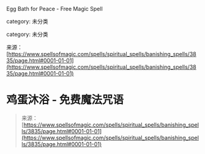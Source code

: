 Egg Bath for Peace - Free Magic Spell

category: 未分类

category: 未分类

来源：[https://www.spellsofmagic.com/spells/spiritual_spells/banishing_spells/3835/page.html#0001-01-01](https://www.spellsofmagic.com/spells/spiritual_spells/banishing_spells/3835/page.html#0001-01-01)

# 鸡蛋沐浴 - 免费魔法咒语

> 来源：[https://www.spellsofmagic.com/spells/spiritual_spells/banishing_spells/3835/page.html#0001-01-01](https://www.spellsofmagic.com/spells/spiritual_spells/banishing_spells/3835/page.html#0001-01-01)
